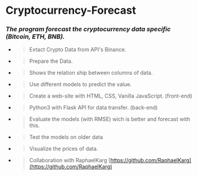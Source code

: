 # Cryptocurrency-Forecast
### **_The program forecast the cryptocurrency data specific (Bitcoin, ETH, BNB)._**

- > Extact Crypto Data from API's Binance.
- > Prepare the Data.
- > Shows the relation ship between columns of data. 
- > Use different models to predict the value.
- > Create a web-site with HTML, CSS, Vanilla JavaScript. (front-end)
- > Python3 with Flask API for data transfer. (back-end)
- > Evaluate the models (with RMSE) wich is better and forecast with this.
- > Test the models on older data 
- > Visualize the prices of data.
- > Collaboration with RaphaelKarg [https://github.com/RaphaelKarg](https://github.com/RaphaelKarg)

